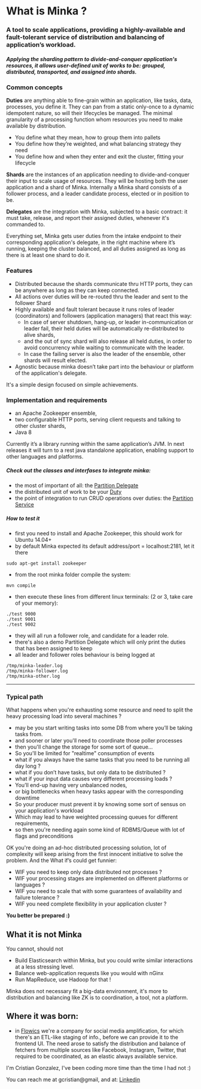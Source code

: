 # **What is Minka ?**

### A tool to scale applications, providing a highly-available and fault-tolerant  service of distribution and balancing of application’s workload.

##### Applying the sharding pattern to divide-and-conquer application's resources, it allows user-defined unit of works to be: grouped, distributed, transported, and assigned into shards.

### Common concepts

**Duties** are anything able to fine-grain within an application, like tasks, data, processes, you define it.
They can pan from a static only-once to a dynamic idempotent nature, so will their lifecycles be managed.
The minimal granularity of a processing function whom resources you need to make available by distribution.

 - You define what they mean, how to group them into pallets
 - You define how they’re weighted, and what balancing strategy they need
 - You define how and when they enter and exit the cluster, fitting your lifecycle

**Shards** are the instances of an application needing to divide-and-conquer their input to scale usage of resources. They will be hosting both the user application and a shard of Minka. Internally a Minka shard consists of a follower process, and a leader candidate process, elected or in position to be.

**Delegates** are the integration with Minka, subjected to a basic contract: it must take, release, and report their assigned duties, whenever it's commanded to.

Everything set, Minka gets user duties from the intake endpoint to their corresponding application's delegate, in the right machine where it’s running, keeping the cluster balanced, and all duties assigned as long as there is at least one shard to do it.

### Features
- Distributed because the shards communicate thru HTTP ports, they can be anywhere as long as they can keep connected.
 - All actions over duties will be re-routed thru the leader and sent to the follower Shard 
- Highly available and fault tolerant because it runs roles of leader (coordinators) and followers (application managers) that react this way:
  - In case of server shutdown, hang-up, or leader in-communication or leader fail, their held duties will be automatically re-distributed to alive shards,
  - and the out of sync shard will also release all held duties, in order to avoid concurrency while waiting to communicate with the leader.
  - In case the failing server is also the leader of the ensemble, other shards will result elected.
- Agnostic because minka doesn’t take part into the behaviour or platform of the application's delegate.

It's a simple design focused on simple achievements.

### Implementation and requirements
- an Apache Zookeeper ensemble,
- two configurable HTTP ports, serving client requests and talking to other cluster shards,
- Java 8

Currently it’s a library running within the same application’s JVM.
In next releases it will turn to a rest java standalone application, enabling support to other languages and platforms.

##### Check out the classes and interfases to integrate minka:
 - the most of important of all: the [Partition Delegate](https://github.com/gcristian/minka/blob/master/server/src/main/java/io/tilt/minka/api/PartitionDelegate.java)
 - the distributed unit of work to be your [Duty](https://github.com/gcristian/minka/blob/master/server/src/main/java/io/tilt/minka/api/PlainDuty.java)
 - the point of integration to run CRUD operations over duties: the [Partition Service](https://github.com/gcristian/minka/blob/master/server/src/main/java/io/tilt/minka/api/PartitionService.java)

##### How to test it
 - first you need to install and Apache Zookeeper, this should work for Ubuntu 14.04+
  - by default Minka expected its default address/port = localhost:2181, let it there
```
sudo apt-get install zookeeper
```
 - from the root minka folder compile the system:
```
mvn compile
```
 - then execute these lines from different linux terminals: (2 or 3, take care of your memory):
```
./test 9000
./test 9001
./test 9002
```
 - they will all run a follower role, and candidate for a leader role.
 - there's also a demo Partition Delegate which will only print the duties that has been assigned to keep
 - all leader and follower roles behaviour is being logged at
```
/tmp/minka-leader.log
/tmp/minka-follower.log
/tmp/minka-other.log
```

---

### Typical path 

What happens when you're exhausting some resource and need to split the heavy processing load into several machines ?

 - may be you start writing tasks into some DB from where you’ll be taking tasks from.
 - and sooner or later you'll need to coordinate those poller processes
 - then you'll change the storage for some sort of queue…
  - So you'll be limited for "realtime" consumption of events
 - what if you always have the same tasks that you need to be running all day long ?
 - what if you don’t have tasks, but only data to be distributed ?
 - what if your input data causes very different processing loads ?
  - You’ll end-up having very unbalanced nodes, 
  - or big bottlenecks when heavy tasks appear with the corresponding downtime
 -  So your producer must prevent it by knowing some sort of sensus on your application's workload
 - Which may lead to have weighted processing queues for different requirements, 
 - so then you're needing again some kind of RDBMS/Queue with lot of flags and preconditions

OK you're doing an ad-hoc distributed processing solution, lot of complexity will keep arising from the first innocent initiative to solve the problem. And the What if’s could get funnier:

 - WIF you need to keep only data distributed not processes ?
 - WIF your processing stages are implemented on different platforms or languages ?
 - WIF you need to scale that with some guarantees of availability and failure tolerance ?
 - WIF you need complete flexibility in your application cluster ?

**You better be prepared :)**

## What it is not Minka

You cannot, should not

- Build Elasticsearch within Minka, but you could write similar interactions at a less stressing level.
- Balance web-application requests like you would with nGinx
- Run MapReduce, use Hadoop for that !

Minka does not necessary fit a big-data environment, it's more to distribution and balancing like ZK is to coordination, a tool, not a platform.

## Where it was born:

- in [Flowics]() we're a company for social media amplification, for which there's an ETL-like staging of info., before we can provide it to the frontend UI. The need arose to satisfy the distribution and balance of fetchers from multiple sources like Facebook, Instagram, Twitter, that required to be coordinated, as an elastic always available service.
 
I'm Cristian Gonzalez, I've been coding more time than the time I had not :) 

You can reach me at gcristian@gmail, and at: [Linkedin](https://www.linkedin.com/in/gcristian)
